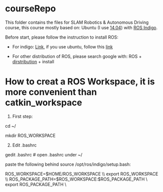 # courseRepo
This folder contains the files for SLAM Robotics & Autonomous Driving course, this course mostly based on: Ubuntu (I use [14.04](http://releases.ubuntu.com/14.04/)) with [ROS Indigo](http://wiki.ros.org/indigo).

Before start, please follow the instruction to install ROS:
- For indigo: [Link](http://wiki.ros.org/indigo/Installation), if you use ubuntu, follow this [link](http://wiki.ros.org/indigo/Installation/Ubuntu)

- For other distribution of ROS, please search google with: ROS + [dirstribution](http://wiki.ros.org/Distributions) + install

# How to creat a ROS Workspace, it is more convenient than catkin_workspace
1. First step:

cd ~/ 

mkdir ROS_WORKSPACE

2. Edit .bashrc

gedit .bashrc # open .bashrc under ~/

paste the following behind source /opt/ros/indigo/setup.bash:

ROS_WORKSPACE=$HOME/ROS_WORKSPACE \\
export ROS_WORKSPACE \\
ROS_PACKAGE_PATH=$ROS_WORKSPACE:$ROS_PACKAGE_PATH \\
export ROS_PACKAGE_PATH \\
